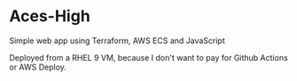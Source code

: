 # Aces-High
Simple web app using Terraform, AWS ECS and JavaScript

Deployed from a RHEL 9 VM, because I don't want to pay for Github Actions or AWS Deploy.
